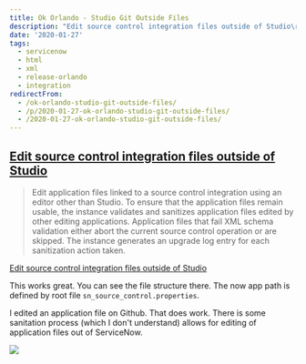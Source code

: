 ```yaml
---
title: Ok Orlando - Studio Git Outside Files
description: "Edit source control integration files outside of Studio\r\n\r\n> Edit application files linked to a source control integration using an editor other than Studio...."
date: '2020-01-27'
tags:
  - servicenow
  - html
  - xml
  - release-orlando
  - integration
redirectFrom:
  - /ok-orlando-studio-git-outside-files/
  - /p/2020-01-27-ok-orlando-studio-git-outside-files/ 
  - /2020-01-27-ok-orlando-studio-git-outside-files/
---
```


<!--StartFragment-->

## [Edit source control integration files outside of Studio](https://jace.pro/post/2020-01-27-ok-orlando-studio-outside-files/#edit-source-control-integration-files-outside-of-studio)

> Edit application files linked to a source control integration using an editor other than Studio. To ensure that the application files remain usable, the instance validates and sanitizes application files edited by other editing applications. Application files that fail XML schema validation either abort the current source control operation or are skipped. The instance generates an upgrade log entry for each sanitization action taken.

[Edit source control integration files outside of Studio](https://docs.servicenow.com/bundle/orlando-application-development/page/build/applications/concept/c_SourceControlIntegration.html)

This works great. You can see the file structure there. The now app path is defined by root file `sn_source_control.properties`.

I edited an application file on Github. That does work. There is some sanitation process (which I don't understand) allows for editing of application files out of ServiceNow.

<!--EndFragment-->

![](/assets/images/ok-orlando-studio-git.png)